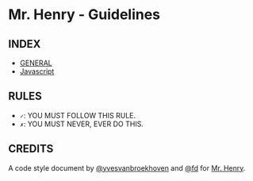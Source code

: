 # Mr. Henry - Guidelines



## INDEX

- [GENERAL](GENERAL.md)
- [Javascript](JAVASCRIPT.md)


## RULES

- `✓`: YOU MUST FOLLOW THIS RULE.  
- `✗`: YOU MUST NEVER, EVER DO THIS.

## CREDITS

A code style document by [@yvesvanbroekhoven](https://github.com/yvesvanbroekhoven) and [@fd](https://github.com/fd) for [Mr. Henry](https://github.com/mrhenry).
